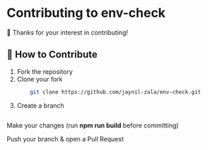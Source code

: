 # Contributing to env-check

🎉 Thanks for your interest in contributing!

## 🚀 How to Contribute
1. Fork the repository  
2. Clone your fork  
    ```bash
        git clone https://github.com/jaynil-zala/env-check.git
    ```
3. Create a branch
    ``` git checkout -b feature/my-feature
    ```
Make your changes (run **npm run build** before committing)

Push your branch & open a Pull Request
